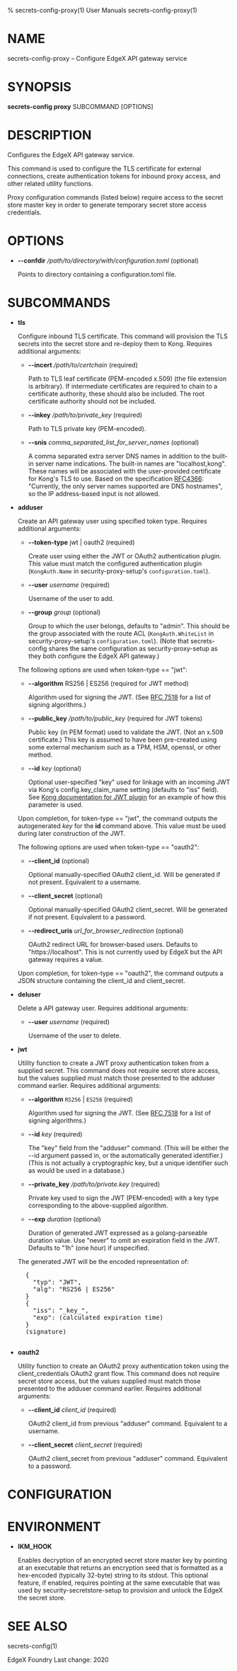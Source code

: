 % secrets-config-proxy(1) User Manuals secrets-config-proxy(1)

# NAME

secrets-config-proxy – Configure EdgeX API gateway service

# SYNOPSIS

**secrets-config proxy** SUBCOMMAND [OPTIONS]

# DESCRIPTION

Configures the EdgeX API gateway service.

This command is used to configure the TLS certificate for external connections, create authentication tokens for inbound proxy access, and other related utility functions.

Proxy configuration commands (listed below) require access to the secret store master key in order to generate temporary secret store access credentials.

# OPTIONS

  * **--confdir** _/path/to/directory/with/configuration.toml_ (optional)

    Points to directory containing a configuration.toml file.

# SUBCOMMANDS

  * **tls**

    Configure inbound TLS certificate. This command will provision the TLS secrets into the secret store and re-deploy them to Kong. Requires additional arguments:

    * **--incert** _/path/to/certchain_ (required)

      Path to TLS leaf certificate (PEM-encoded x.509) (the file extension is arbitrary).
      If intermediate certificates are required to chain to a certificate authority,
      these should also be included.
      The root certificate authority should not be included.

    * **--inkey** _/path/to/private\_key_ (required)

      Path to TLS private key (PEM-encoded).

    * **--snis** _comma_separated_list_for_server_names_ (optional)

      A comma separated extra server DNS names in addition to the built-in
      server name indications.  The built-in names are &quot;localhost,kong&quot;.
      These names will be associated with the user-provided certificate for Kong's TLS to use.
      Based on the specification [RFC4366](https://tools.ietf.org/html/rfc4366):
      &quot;Currently, the only server names supported are DNS hostnames&quot;,
      so the IP address-based input is not allowed.

  * **adduser**

    Create an API gateway user using specified token type. Requires additional arguments:

    * **--token-type** jwt | oauth2 (required)
    
      Create user using either the JWT or OAuth2 authentication plugin.
      This value must match the configured authentication plugin
      (`KongAuth.Name` in security-proxy-setup's `configuration.toml`).

    * **--user** _username_ (required)

      Username of the user to add.

    * **--group** _group_ (optional)

      Group to which the user belongs, defaults to &quot;admin&quot;.
      This should be the group associated with the route ACL
      (`KongAuth.WhiteList` in security-proxy-setup's `configuration.toml`).
      (Note that secrets-config shares the same configuration as security-proxy-setup
      as they both configure the EdgeX API gateway.)


    The following options are used when token-type == "jwt":

    * **--algorithm** RS256 | ES256 (required for JWT method)

      Algorithm used for signing the JWT.
      (See [RFC 7518](https://tools.ietf.org/html/rfc7518#section-3.1) for a list of signing algorithms.)

    * **--public\_key** _/path/to/public\_key_ (required for JWT tokens)

      Public key (in PEM format) used to validate the JWT.
      (Not an x.509 certificate.)
      This key is assumed to have been pre-created using some external mechanism such as a TPM, HSM, openssl, or other method.

    * **--id** _key_ (optional)

      Optional user-specified &quot;key&quot; used for linkage with an incoming JWT via Kong&#39;s config.key\_claim\_name setting (defaults to &quot;iss&quot; field).
      See
      [Kong documentation for JWT plugin](https://docs.konghq.com/hub/kong-inc/jwt/#craft-a-jwt-with-publicprivate-keys-rs256-or-es256)
      for an example of how this parameter is used.

    Upon completion, for token-type == "jwt", the command outputs the autogenerated _key_ for the **id** command above.
    This value must be used during later construction of the JWT.


    The following options are used when token-type == "oauth2":

    * **--client\_id** (optional)

      Optional manually-specified OAuth2 client_id.  Will be generated if not present.  Equivalent to a username.

    * **--client\_secret** (optional)

      Optional manually-specified OAuth2 client_secret.  Will be generated if not present.  Equivalent to a password.

    * **--redirect\_uris** _url\_for\_browser\_redirection_ (optional)

      OAuth2 redirect URL for browser-based users. Defaults to "https://localhost".  This is not currently used by EdgeX but the API gateway requires a value.

    Upon completion, for token-type == "oauth2", the command outputs a JSON structure containing the client_id and client_secret.
    

  * **deluser**

    Delete a API gateway user. Requires additional arguments:

    * **--user** _username_ (required)

      Username of the user to delete.


  * **jwt**

    Utility function to create a JWT proxy authentication token from a supplied secret. This command does not require secret store access, but the values supplied must match those presented to the adduser command earlier. Requires additional arguments:

    * **--algorithm** `RS256` | `ES256` (required)

      Algorithm used for signing the JWT.
      (See [RFC 7518](https://tools.ietf.org/html/rfc7518#section-3.1) for a list of signing algorithms.)

    * **--id** _key_ (required)

      The &quot;key&quot; field from the &quot;adduser&quot; command.
      (This will be either the --id argument passed in, or the automatically generated identifier.)
      (This is not actually a cryptographic key, but a unique identifier such as would be used in a database.)

    * **--private\_key** _/path/to/private.key_ (required)

      Private key used to sign the JWT (PEM-encoded) with a key type corresponding to the above-supplied algorithm.

    * **--exp** _duration_ (optional)

      Duration of generated JWT expressed as a golang-parseable duration value. Use &quot;never&quot; to omit an expiration field in the JWT. Defaults to &quot;1h&quot; (one hour) if unspecified.

    
    The generated JWT will be the encoded representation of:

      <pre>
      {
        &quot;typ&quot;: &quot;JWT&quot;,
        &quot;alg&quot;: &quot;RS256 | ES256&quot;
      }
      {
        &quot;iss&quot;: &quot;_key_&quot;,
        &quot;exp&quot;: (calculated expiration time)
      }
      (signature)
      </pre>


  * **oauth2**

    Utility function to create an OAuth2 proxy authentication token using the client_credentials OAuth2 grant flow. This command does not require secret store access, but the values supplied must match those presented to the adduser command earlier. Requires additional arguments:

    * **--client\_id** _client\_id_ (required)

      OAuth2 client_id from previous "adduser" command.  Equivalent to a username.

    * **--client\_secret** _client\_secret_ (required)

      OAuth2 client_secret from previous "adduser" command.  Equivalent to a password.



# CONFIGURATION

# ENVIRONMENT

  * **IKM\_HOOK**

    Enables decryption of an encrypted secret store master key by pointing at an executable that returns an encryption seed that is formatted as a hex-encoded (typically 32-byte) string to its stdout.
    This optional feature, if enabled, requires pointing at the same executable that was used
    by security-secretstore-setup to provision and unlock the EdgeX the secret store.

# SEE ALSO

secrets-config(1)

EdgeX Foundry Last change: 2020
